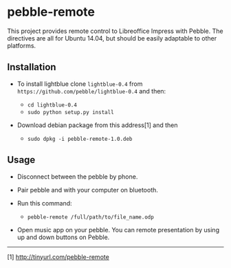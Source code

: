 pebble-remote
=========

This project provides remote control to Libreoffice Impress with Pebble. The directives are all for Ubuntu 14.04, but should be easily adaptable to other platforms. 

## Installation

* To install lightblue clone `lightblue-0.4` from `https://github.com/pebble/lightblue-0.4` and then:
    * `cd lightblue-0.4`
    * `sudo python setup.py install`

* Download debian package from this address[1] and then

    * `sudo dpkg -i pebble-remote-1.0.deb`


## Usage

* Disconnect between the pebble by phone.

* Pair pebble and with your computer on bluetooth.

* Run this command:
    
    * `pebble-remote /full/path/to/file_name.odp`

* Open music app on your pebble. You can remote presentation by using up and down buttons on Pebble.

---
[1] http://tinyurl.com/pebble-remote
